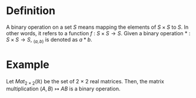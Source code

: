 # Definition
A binary operation on a set $S$ means mapping the elements of $S \times S$ to $S$. In other words, it refers to a function $f$ : $S \times S \rightarrow S$. Given a binary operation $*$ : $S \times S \rightarrow S$, $_(a, b)$ is denoted as $a * b$.

# Example  
Let $Mat_{2 \times 2}(\mathbb{R})$ be the set of 2 × 2 real matrices. Then, the matrix multiplication $(A, B) \mapsto AB$ is a binary operation.